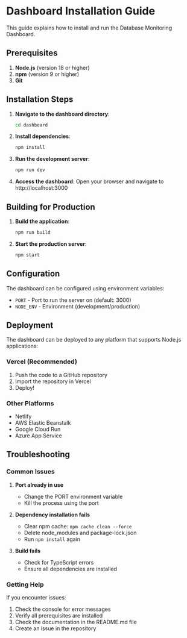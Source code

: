 # Dashboard Installation Guide

This guide explains how to install and run the Database Monitoring Dashboard.

## Prerequisites

1. **Node.js** (version 18 or higher)
2. **npm** (version 9 or higher)
3. **Git**

## Installation Steps

1. **Navigate to the dashboard directory**:
   ```bash
   cd dashboard
   ```

2. **Install dependencies**:
   ```bash
   npm install
   ```

3. **Run the development server**:
   ```bash
   npm run dev
   ```

4. **Access the dashboard**:
   Open your browser and navigate to http://localhost:3000

## Building for Production

1. **Build the application**:
   ```bash
   npm run build
   ```

2. **Start the production server**:
   ```bash
   npm start
   ```

## Configuration

The dashboard can be configured using environment variables:

- `PORT` - Port to run the server on (default: 3000)
- `NODE_ENV` - Environment (development/production)

## Deployment

The dashboard can be deployed to any platform that supports Node.js applications:

### Vercel (Recommended)
1. Push the code to a GitHub repository
2. Import the repository in Vercel
3. Deploy!

### Other Platforms
- Netlify
- AWS Elastic Beanstalk
- Google Cloud Run
- Azure App Service

## Troubleshooting

### Common Issues

1. **Port already in use**
   - Change the PORT environment variable
   - Kill the process using the port

2. **Dependency installation fails**
   - Clear npm cache: `npm cache clean --force`
   - Delete node_modules and package-lock.json
   - Run `npm install` again

3. **Build fails**
   - Check for TypeScript errors
   - Ensure all dependencies are installed

### Getting Help

If you encounter issues:
1. Check the console for error messages
2. Verify all prerequisites are installed
3. Check the documentation in the README.md file
4. Create an issue in the repository